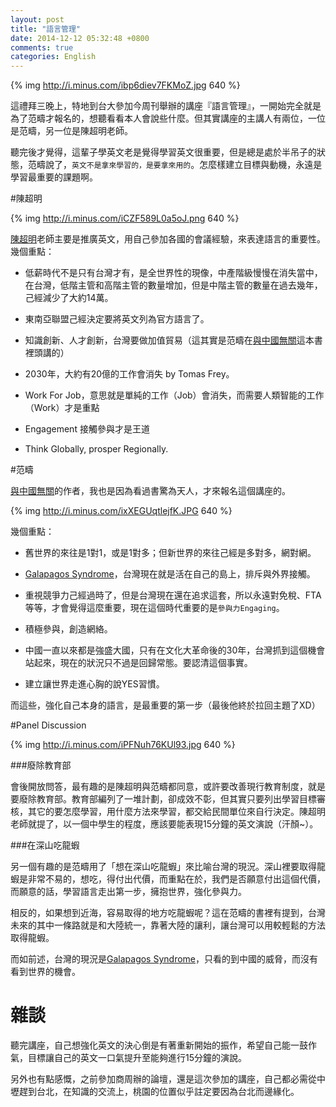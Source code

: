 ```yaml
---
layout: post
title: "語言管理"
date: 2014-12-12 05:32:48 +0800
comments: true
categories: English
---
```


{% img http://i.minus.com/ibp6diev7FKMoZ.jpg 640 %}

這禮拜三晚上，特地到台大參加今周刊舉辦的講座『語言管理』，一開始完全就是為了范疇才報名的，想聽看看本人會說些什麼。但其實講座的主講人有兩位，一位是范疇，另一位是陳超明老師。

聽完後才覺得，這輩子學英文老是覺得學習英文很重要，但是總是處於半吊子的狀態，范疇說了，`英文不是拿來學習的，是要拿來用的`。怎麼樣建立目標與動機，永遠是學習最重要的課題啊。

<!--more-->

#陳超明

{% img http://i.minus.com/iCZF589L0a5oJ.png  640 %}

[陳超明][]老師主要是推廣英文，用自己參加各國的會議經驗，來表達語言的重要性。
幾個重點：

* 低薪時代不是只有台灣才有，是全世界性的現像，中產階級慢慢在消失當中，在台灣，低階主管和高階主管的數量增加，但是中階主管的數量在過去幾年，己經減少了大約14萬。


* 東南亞聯盟己經決定要將英文列為官方語言了。

* 知識創新、人才創新，台灣要做加值貿易（這其實是范疇在[與中國無關][]這本書裡頭講的）

* 2030年，大約有20億的工作會消失 by Tomas Frey。

* Work For Job，意思就是單純的工作（Job）會消失，而需要人類智能的工作（Work）才是重點

* Engagement 接觸參與才是王道

* Think Globally, prosper Regionally.

[與中國無關]: http://www.books.com.tw/products/0010653477
[陳超明]: http://www.englishforlife.com.tw


#范疇

[與中國無關][]的作者，我也是因為看過書驚為天人，才來報名這個講座的。

{% img http://i.minus.com/ixXEGUqtlejfK.JPG 640 %}

幾個重點：

* 舊世界的來往是1對1，或是1對多；但新世界的來往己經是多對多，網對網。

* [Galapagos Syndrome][]，台灣現在就是活在自己的島上，排斥與外界接觸。

* 重視競爭力己經過時了，但是台灣現在還在追求這套，所以永遠對免稅、FTA等等，才會覺得這麼重要，現在這個時代重要的是`參與力Engaging`。

* 積極參與，創造網絡。

* 中國一直以來都是強盛大國，只有在文化大革命後的30年，台灣抓到這個機會站起來，現在的狀況只不過是回歸常態。要認清這個事實。

* 建立讓世界走進心胸的說YES習慣。

而這些，強化自己本身的語言，是最重要的第一步（最後他終於拉回主題了XD）

[Galapagos Syndrome]: http://brandont.pixnet.net/blog/post/29703956-日本智能手機為何海外受阻


#Panel Discussion

{% img http://i.minus.com/iPFNuh76KUl93.jpg 640 %}

###廢除教育部

會後開放問答，最有趣的是陳超明與范疇都同意，或許要改善現行教育制度，就是要廢除教育部。教育部編列了一堆計劃，卻成效不彰，但其實只要列出學習目標審核，其它的要怎麼學習，用什麼方法來學習，都交給民間單位來自行決定。陳超明老師就提了，以一個中學生的程度，應該要能表現15分鐘的英文演說（汗顏~）。

###在深山吃龍蝦

另一個有趣的是范疇用了「想在深山吃龍蝦」來比喻台灣的現況。深山裡要取得龍蝦是非常不易的，想吃，得付出代價，而重點在於，我們是否願意付出這個代價，而願意的話，學習語言走出第一步，擁抱世界，強化參與力。

相反的，如果想到近海，容易取得的地方吃龍蝦呢？這在范疇的書裡有提到，台灣未來的其中一條路就是和大陸統一，靠著大陸的讓利，讓台灣可以用較輕鬆的方法取得龍蝦。

而如前述，台灣的現況是[Galapagos Syndrome][]，只看的到中國的威脅，而沒有看到世界的機會。


# 雜談

聽完講座，自己想強化英文的決心倒是有著重新開始的振作，希望自己能一鼓作氣，目標讓自己的英文一口氣提升至能夠進行15分鐘的演說。

另外也有點感慨，之前參加商周辦的論壇，還是這次參加的講座，自己都必需從中壢趕到台北，在知識的交流上，桃園的位置似乎註定要因為台北而邊緣化。



